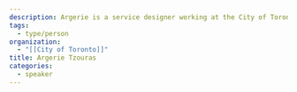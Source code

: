 ```yaml
---
description: Argerie is a service designer working at the City of Toronto. Empathy guides her way of experiencing the world around her. She believes exploring issues through a systems lens is a vital component to solving complex problems.
tags:
  - type/person
organization:
  - "[[City of Toronto]]"
title: Argerie Tzouras
categories:
  - speaker
---
```

